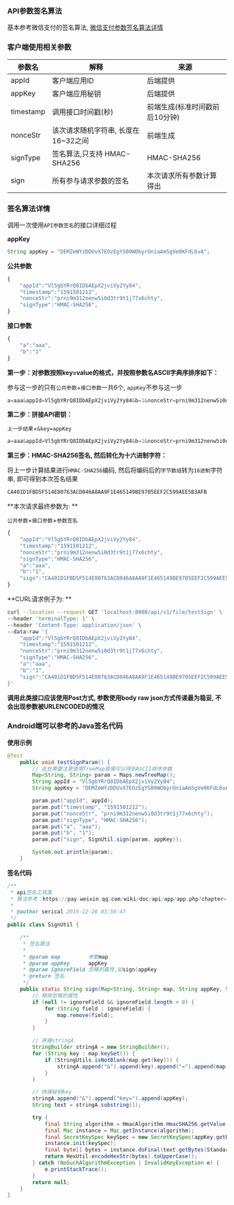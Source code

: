 ### API参数签名算法

基本参考微信支付的签名算法, [微信支付参数签名算法详情](https://pay.weixin.qq.com/wiki/doc/api/app/app.php?chapter=4_3)

### 客户端使用相关参数

| 参数名    | 解释                                | 来源                           |
| --------- | ----------------------------------- | ------------------------------ |
| appId     | 客户端应用ID                        | 后端提供                       |
| appKey    | 客户端应用秘钥                      | 后端提供                       |
| timestamp | 调用接口时间戳(秒)                  | 前端生成(标准时间戳前后10分钟) |
| nonceStr  | 该次请求随机字符串, 长度在16~32之间 | 前端生成                       |
| signType  | 签名算法,只支持 HMAC-SHA256         | HMAC-SHA256                    |
| sign      | 所有参与请求参数的签名              | 本次请求所有参数计算得出       |

### 签名算法详情

调用一次使用`API参数签名`的接口详细过程

**appKey**

```java
String appKey = "DEMZeWYzDDUvX7EOzEgYS00WObyrOniaAm5gVe0KFdL6vA";
```

**公共参数**

```javascript
{
	"appId":"Vl5gbYRrQ8IDbAEpX2jviVy2Yy84",
	"timestamp":"1591501212",
	"nonceStr":"prni9m312nenw5i0d3tr9t1j77x6chty",
	"signType":"HMAC-SHA256",
}
```

**接口参数**

```javascript
{
	"a":"aaa",
	"b":"1"
}
```

**第一步：对参数按照key=value的格式，并按照参数名ASCII字典序排序如下：**

参与这一步的只有`公共参数`+`接口参数`一共6个, `appKey`不参与这一步

```javascript
a=aaa&appId=Vl5gbYRrQ8IDbAEpX2jviVy2Yy84&b=1&nonceStr=prni9m312nenw5i0d3tr9t1j77x6chty&signType=HMAC-SHA256&timestamp=1591501212
```

**第二步：拼接API密钥：**

`上一步结果`+`&key=appKey`

```javascript
a=aaa&appId=Vl5gbYRrQ8IDbAEpX2jviVy2Yy84&b=1&nonceStr=prni9m312nenw5i0d3tr9t1j77x6chty&signType=HMAC-SHA256&timestamp=1591501212&key=DEMZeWYzDDUvX7EOzEgYS00WObyrOniaAm5gVe0KFdL6vA
```

**第三步：HMAC-SHA256签名, 然后转化为十六进制字符：**

将上一步计算结果进行`HMAC-SHA256`编码, 然后将编码后的`字节数组`转为`16进制`字符串, 即可得到本次签名结果

```java
CA401D1FBD5F514E80763ACD046A8AA9F1E465149BE9705EEF2C599AEE5B3AFB
```

**本次请求最终参数为: **

`公共参数`+`接口参数`+`参数签名`

```javascript
{
	"appId":"Vl5gbYRrQ8IDbAEpX2jviVy2Yy84",
	"timestamp":"1591501212",
	"nonceStr":"prni9m312nenw5i0d3tr9t1j77x6chty",
	"signType":"HMAC-SHA256",
	"a":"aaa",
	"b":"1",
	"sign":"CA401D1FBD5F514E80763ACD046A8AA9F1E465149BE9705EEF2C599AEE5B3AFB"
}
```

**CURL请求例子为: **

```bash
curl --location --request GET 'localhost:8080/api/v1/file/testSign' \
--header 'terminalType: 1' \
--header 'Content-Type: application/json' \
--data-raw '{
	"appId":"Vl5gbYRrQ8IDbAEpX2jviVy2Yy84",
	"timestamp":"1591501212",
	"nonceStr":"prni9m312nenw5i0d3tr9t1j77x6chty",
	"signType":"HMAC-SHA256",
	"a":"aaa",
	"b":"1",
	"sign":"CA401D1FBD5F514E80763ACD046A8AA9F1E465149BE9705EEF2C599AEE5B3AFB"
}'
```

**调用此类接口应该使用Post方式, 参数使用body raw json方式传递最为稳妥, 不会出现参数被URLENCODED的情况**

### Android端可以参考的Java签名代码

**使用示例**

```java
@Test
    public void testSignParam() {
      	// 此处需要注意使用TreeMap直接可以得到ASCII排序参数
        Map<String, String> param = Maps.newTreeMap();
        String appId = "Vl5gbYRrQ8IDbAEpX2jviVy2Yy84";
        String appKey = "DEMZeWYzDDUvX7EOzEgYS00WObyrOniaAm5gVe0KFdL6vA";

        param.put("appId", appId);
        param.put("timestamp", "1591501212");
        param.put("nonceStr", "prni9m312nenw5i0d3tr9t1j77x6chty");
        param.put("signType", "HMAC-SHA256");
        param.put("a", "aaa");
        param.put("b", "1");
        param.put("sign", SignUtil.sign(param, appKey));

        System.out.println(param);
    }
```

**签名代码**

```java
/**
 * api签名工具类
 * 算法参考：https://pay.weixin.qq.com/wiki/doc/api/app/app.php?chapter=4_3
 *
 * @author serical 2019-12-28 03:56:47
 */
public class SignUtil {

    /**
     * 签名算法
     *
     * @param map         参数map
     * @param appKey      appKey
     * @param ignoreField 忽略的属性,如sign|appKey
     * @return 签名
     */
    public static String sign(Map<String, String> map, String appKey, String... ignoreField) {
        // 移除忽略的属性
        if (null != ignoreField && ignoreField.length > 0) {
            for (String field : ignoreField) {
                map.remove(field);
            }
        }

        // 拼接stringA
        StringBuilder stringA = new StringBuilder();
        for (String key : map.keySet()) {
            if (StringUtils.isNotBlank(map.get(key))) {
                stringA.append("&").append(key).append("=").append(map.get(key));
            }
        }

        // 拼接秘钥key
        stringA.append("&").append("key=").append(appKey);
        String text = stringA.substring(1);

        try {
            final String algorithm = HmacAlgorithm.HmacSHA256.getValue();
            final Mac instance = Mac.getInstance(algorithm);
            final SecretKeySpec keySpec = new SecretKeySpec(appKey.getBytes(StandardCharsets.UTF_8), algorithm);
            instance.init(keySpec);
            final byte[] bytes = instance.doFinal(text.getBytes(StandardCharsets.UTF_8));
            return HexUtil.encodeHexStr(bytes).toUpperCase();
        } catch (NoSuchAlgorithmException | InvalidKeyException e) {
            e.printStackTrace();
        }
        return null;
    }
}
```

